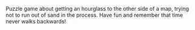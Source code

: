 Puzzle game about getting an hourglass to the other side of a map, trying not to run out of sand in the process. Have fun and remember that time never walks backwards!
